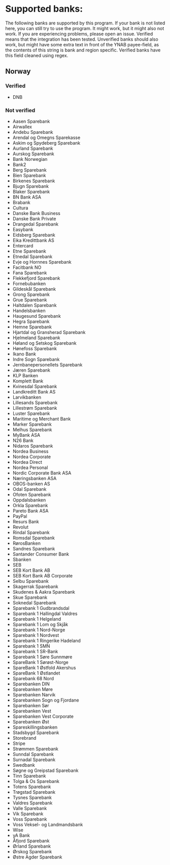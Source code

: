 # Supported banks:

The following banks are supported by this program. If your bank is not listed here, you can still try to use the
program. It
might work, but it might also not work. If you are experiencing problems, please open an issue. Verified means that the
integration has been tested. Unverified banks should also work, but might have some extra text in front of the YNAB
payee-field, as the contents of this string is bank and region specific. Verified banks have this field cleaned using
regex.

## Norway

### Verified

- DNB

### Not verified

- Aasen Sparebank
- Airwallex
- Andebu Sparebank
- Arendal og Omegns Sparekasse
- Askim og Spydeberg Sparebank
- Aurland Sparebank
- Aurskog Sparebank
- Bank Norwegian
- Bank2
- Berg Sparebank
- Bien Sparebank
- Birkenes Sparebank
- Bjugn Sparebank
- Blaker Sparebank
- BN Bank ASA
- Brabank
- Cultura
- Danske Bank Business
- Danske Bank Private
- Drangedal Sparebank
- Easybank
- Eidsberg Sparebank
- Eika Kredittbank AS
- Entercard
- Etne Sparebank
- Etnedal Sparebank
- Evje og Hornnes Sparebank
- Facitbank NO
- Fana Sparebank
- Flekkefjord Sparebank
- Fornebubanken
- Gildeskål Sparebank
- Grong Sparebank
- Grue Sparebank
- Haltdalen Sparebank
- Handelsbanken
- Haugesund Sparebank
- Hegra Sparebank
- Hemne Sparebank
- Hjartdal og Gransherad Sparebank
- Hjelmeland Sparebank
- Høland og Setskog Sparebank
- Hønefoss Sparebank
- Ikano Bank
- Indre Sogn Sparebank
- Jernbanepersonellets Sparebank
- Jæren Sparebank
- KLP Banken
- Komplett Bank
- Kvinesdal Sparebank
- Landkreditt Bank AS
- Larvikbanken
- Lillesands Sparebank
- Lillestrøm Sparebank
- Luster Sparebank
- Maritime og Merchant Bank
- Marker Sparebank
- Melhus Sparebank
- MyBank ASA
- N26 Bank
- Nidaros Sparebank
- Nordea Business
- Nordea Corporate
- Nordea Direct
- Nordea Personal
- Nordic Corporate Bank ASA
- Næringsbanken ASA
- OBOS-banken AS
- Odal Sparebank
- Ofoten Sparebank
- Oppdalsbanken
- Orkla Sparebank
- Pareto Bank ASA
- PayPal
- Resurs Bank
- Revolut
- Rindal Sparebank
- Romsdal Sparebank
- RørosBanken
- Sandnes Sparebank
- Santander Consumer Bank
- Sbanken
- SEB
- SEB Kort Bank AB
- SEB Kort Bank AB Corporate
- Selbu Sparebank
- Skagerrak Sparebank
- Skudenes & Aakra Sparebank
- Skue Sparebank
- Soknedal Sparebank
- Sparebank 1 Gudbrandsdal
- Sparebank 1 Hallingdal Valdres
- Sparebank 1 Helgeland
- Sparebank 1 Lom og Skjåk
- Sparebank 1 Nord-Norge
- Sparebank 1 Nordvest
- Sparebank 1 Ringerike Hadeland
- Sparebank 1 SMN
- Sparebank 1 SR-Bank
- Sparebank 1 Søre Sunnmøre
- SpareBank 1 Sørøst-Norge
- SpareBank 1 Østfold Akershus
- SpareBank 1 Østlandet
- Sparebank 68 Nord
- Sparebanken DIN
- Sparebanken Møre
- Sparebanken Narvik
- Sparebanken Sogn og Fjordane
- Sparebanken Sør
- Sparebanken Vest
- Sparebanken Vest Corporate
- Sparebanken Øst
- Spareskillingsbanken
- Stadsbygd Sparebank
- Storebrand
- Stripe
- Strømmen Sparebank
- Sunndal Sparebank
- Surnadal Sparebank
- Swedbank
- Søgne og Greipstad Sparebank
- Tinn Sparebank
- Tolga & Os Sparebank
- Totens Sparebank
- Trøgstad Sparebank
- Tysnes Sparebank
- Valdres Sparebank
- Valle Sparebank
- Vik Sparebank
- Voss Sparebank
- Voss Veksel- og Landmandsbank
- Wise
- yA Bank
- Åfjord Sparebank
- Ørland Sparebank
- Ørskog Sparebank
- Østre Agder Sparebank